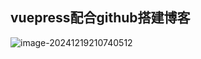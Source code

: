 ## vuepress配合github搭建博客



![image-20241219210740512](../../.vuepress/public/assets/image/doc-img/image-20241219210740512.png)
